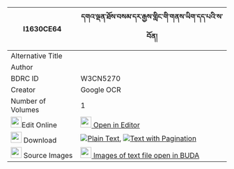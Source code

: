 |I1630CE64|དགའ་ལྡན་ཐོས་བསམ་དར་རྒྱས་གླིང་གི་གནས་ཡིག་དད་པའི་ས་བོན། 
| --- | --- 
|Alternative Title |
|Author | 
|BDRC ID | W3CN5270
|Creator | Google OCR
|Number of Volumes| 1
|<img width="25" src="https://img.icons8.com/color/25/000000/edit-property.png">Edit Online| [<img width="25" src="https://avatars.githubusercontent.com/u/45091458?s=200&v=4"> Open in Editor](http://editor.openpecha.org/I1630CE64)
|<img width="25" src="https://img.icons8.com/fluent/48/000000/download-2.png"/>  Download | [![](https://img.icons8.com/color/20/000000/txt.png)Plain Text](https://github.com/Openpecha/I1630CE64/releases/download/v1/ganden_tosam_dargye_ling_gi_ne_plain_I1630CE64.zip), [![](https://img.icons8.com/color/20/000000/txt.png)Text with Pagination](https://github.com/Openpecha/I1630CE64/releases/download/v1/ganden_tosam_dargye_ling_gi_ne_pages_I1630CE64.zip)
|<img width="25" src="https://img.icons8.com/plasticine/100/000000/pictures-folder.png"/>  Source Images | [<img width="25" src="https://library.bdrc.io/icons/BUDA-small.svg"> Images of text file open in BUDA](https://library.bdrc.io/show/bdr:W3CN5270)